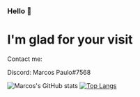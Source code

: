 ### Hello 👋

# I'm glad for your visit

Contact me:

Discord: Marcos Paulo#7568


![Marcos's GitHub stats](https://github-readme-stats.vercel.app/api?username=marcosp512&show_icons=true&theme=radical)  [![Top Langs](https://github-readme-stats.vercel.app/api/top-langs/?username=marcosp512&show_icons=true&theme=radical)](https://github.com/anuraghazra/github-readme-stats)
